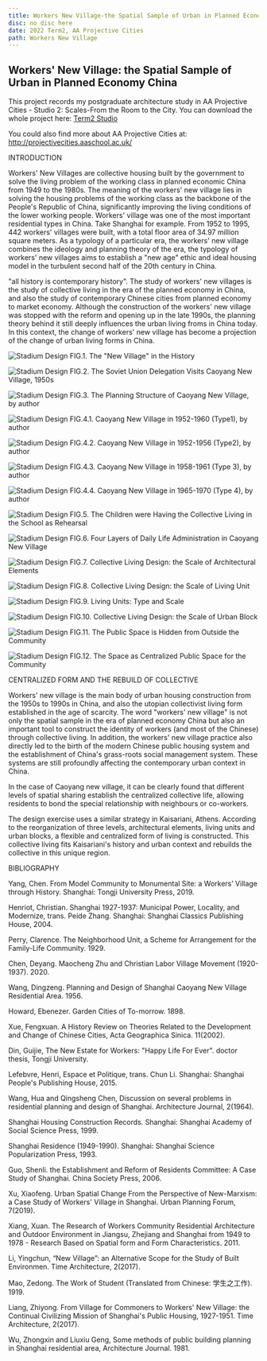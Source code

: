 ```yaml
---
title: Workers New Village-the Spatial Sample of Urban in Planned Economy China
disc: no disc here
date: 2022 Term2, AA Projective Cities
path: Workers New Village
---
```

<special>
</special>

## Workers' New Village: the Spatial Sample of Urban in Planned Economy China

This project records my postgraduate architecture study in AA Projective Cities - Studio 2: Scales-From the Room to the City. You can download the whole project here: [Term2 Studio](https://github.com/HanwenXU721/HanwenXU.github.io/blob/master/resources/Term2%20Studio.pdf)
 
You could also find more about AA Projective Cities at:
http://projectivecities.aaschool.ac.uk/


INTRODUCTION

Workers' New Villages are collective housing built by the government to solve the living problem of the working class in planned economic China from 1949 to the 1980s. The meaning of the workers' new village lies in solving the housing problems of the working class as the backbone of the People's Republic of China, significantly improving the living conditions of the lower working people. Workers' village was one of the most important residential types in China. Take Shanghai for example. From 1952 to 1995, 442 workers' villages were built, with a total floor area of 34.97 million square meters. As a typology of a particular era, the workers' new village combines the ideology and planning theory of the era, the typology of workers' new villages aims to establish a "new age" ethic and ideal housing model in the turbulent second half of the 20th century in China.

"all history is contemporary history". The study of workers' new villages is the study of collective living in the era of the planned economy in China, and also the study of contemporary Chinese cities from planned economy to market economy. Although the construction of the workers' new village was stopped with the reform and opening up in the late 1990s, the planning theory behind it still deeply influences the urban living froms in China today. In this context, the change of workers' new village has become a projection of the change of urban living forms in China.


![Stadium Design](../images/articles/design_02/01.jpg)
FIG.1. The "New Village" in the History


![Stadium Design](../images/articles/design_02/02.jpg)
FIG.2. The Soviet Union Delegation Visits Caoyang New Village, 1950s


![Stadium Design](../images/articles/design_02/03.jpg)
FIG.3. The Planning Structure of Caoyang New Village, by author


![Stadium Design](../images/articles/design_02/04.1.jpg)
FIG.4.1. Caoyang New Village in 1952-1960 (Type1), by author


![Stadium Design](../images/articles/design_02/04.2.jpg)
FIG.4.2. Caoyang New Village in 1952-1956 (Type2), by author


![Stadium Design](../images/articles/design_02/04.3.jpg)
FIG.4.3. Caoyang New Village in 1958-1961 (Type 3), by author


![Stadium Design](../images/articles/design_02/04.4.jpg)
FIG.4.4. Caoyang New Village in 1965-1970 (Type 4), by author


![Stadium Design](../images/articles/design_02/05.jpg)
FIG.5. The Children were Having the Collective Living in the School as Rehearsal


![Stadium Design](../images/articles/design_02/06.jpg)
FIG.6.  Four Layers of Daily Life Administration in Caoyang New Village


![Stadium Design](../images/articles/design_02/07.jpg)
FIG.7. Collective Living Design: the Scale of Architectural Elements


![Stadium Design](../images/articles/design_02/08.jpg)
FIG.8. Collective Living Design: the Scale of Living Unit


![Stadium Design](../images/articles/design_02/09.jpg)
FIG.9. Living Units: Type and Scale


![Stadium Design](../images/articles/design_02/10.jpg)
FIG.10. Collective Living Design: the Scale of Urban Block


![Stadium Design](../images/articles/design_02/11.jpg)
FIG.11. The Public Space is Hidden from Outside the Community


![Stadium Design](../images/articles/design_02/12.jpg)
FIG.12. The Space as Centralized Public Space for the Community


CENTRALIZED FORM AND THE REBUILD OF COLLECTIVE

Workers' new village is the main body of urban housing construction from the 1950s to 1990s in China, and also the utopian collectivist living form established in the age of scarcity. The word "workers' new village" is not only the spatial sample in the era of planned economy China but also an important tool to construct the identity of workers (and most of the Chinese) through collective living. In addition, the workers' new village practice also directly led to the birth of the modern Chinese public housing system and the establishment of China's grass-roots social management system. These systems are still profoundly affecting the contemporary urban context in China.
  
In the case of Caoyang new village, it can be clearly found that different levels of spatial sharing establish the centralized collective life, allowing residents to bond the special relationship with neighbours or co-workers. 

The design exercise uses a similar strategy in Kaisariani, Athens. According to the reorganization of three levels, architectural elements, living units and urban blocks, a flexible and centralized form of living is constructed. This collective living fits Kaisariani's history and urban context and rebuilds the collective in this unique region.


BIBLIOGRAPHY

Yang, Chen. From Model Community to Monumental Site: a Workers’ Village through History. Shanghai: 
Tongji University Press, 2019.

Henriot, Christian. Shanghai 1927-1937: Municipal Power, Locality, and Modernize, trans. Peide Zhang. 
Shanghai: Shanghai Classics Publishing House, 2004.

Perry, Clarence. The Neighborhood Unit, a Scheme for Arrangement for the Family-Life Community. 1929.

Chen, Deyang. Maocheng Zhu and Christian Labor Village Movement (1920-1937). 2020.

Wang, Dingzeng. Planning and Design of Shanghai Caoyang New Village Residential Area. 1956.

Howard, Ebenezer. Garden Cities of To-morrow. 1898.

Xue, Fengxuan. A History Review on Theories Related to the Development and Change of Chinese Cities, Acta 
Geographica Sinica. 11(2002).

Din, Guijie, The New Estate for Workers: "Happy Life For Ever". doctor thesis, Tongji University.

Lefebvre, Henri, Espace et Politique, trans. Chun Li. Shanghai: Shanghai People's Publishing House, 2015.

Wang, Hua and Qingsheng Chen, Discussion on several problems in residential planning and design of 
Shanghai. Architecture Journal, 2(1964).

Shanghai Housing Construction Records. Shanghai: Shanghai Academy of Social Science Press, 1999.

Shanghai Residence (1949-1990). Shanghai: Shanghai Science Popularization Press, 1993.

Guo, Shenli. the Establishment and Reform of Residents Committee: A Case Study of Shanghai. China Society 
Press, 2006.

Xu, Xiaofeng. Urban Spatial Change From the Perspective of New-Marxism: a Case Study of Workers' Village 
in Shanghai. Urban Planning Forum, 7(2019).

Xiang, Xuan. The Research of Workers Community Residential Architecture and Outdoor Environment in 
Jiangsu, Zhejiang and Shanghai from 1949 to 1978 - Research Based on Spatial form and Form Characteristics. 
2011.

Li, Yingchun, “New Village”: an Alternative Scope for the Study of Built Environmen. Time Architecture, 
2(2017).

Mao, Zedong. The Work of Student (Translated from Chinese: 学生之工作). 1919.

Liang, Zhiyong. From Village for Commoners to Workers' New Village: the Continual Civilizing Mission of 
Shanghai's Public Housing, 1927-1951. Time Architecture, 2(2017).

Wu, Zhongxin and Liuxiu Geng, Some methods of public building planning in Shanghai residential area,
Architecture Journal. 1981.